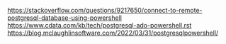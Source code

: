 https://stackoverflow.com/questions/9217650/connect-to-remote-postgresql-database-using-powershell
https://www.cdata.com/kb/tech/postgresql-ado-powershell.rst
https://blog.mclaughlinsoftware.com/2022/03/31/postgresqlpowershell/
